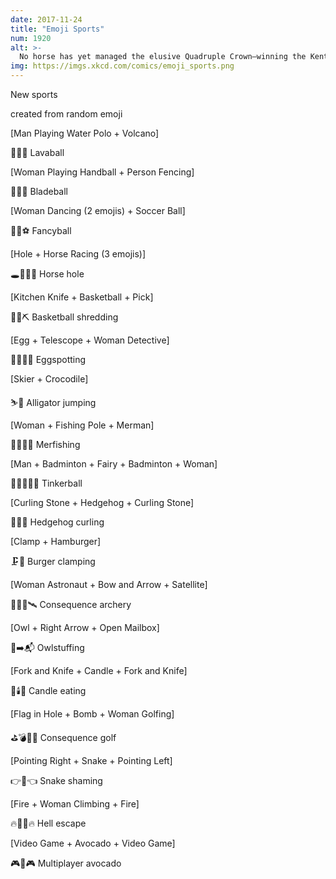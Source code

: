 ```yaml
---
date: 2017-11-24
title: "Emoji Sports"
num: 1920
alt: >-
  No horse has yet managed the elusive Quadruple Crown—winning the Kentucky Derby, the Preakness, the Belmont Stakes, and the Missouri Horse Hole.
img: https://imgs.xkcd.com/comics/emoji_sports.png
---
```

New sports

created from random emoji

[Man Playing Water Polo + Volcano]

🤽‍♂️🌋 Lavaball

[Woman Playing Handball + Person Fencing]

🤾‍♀️🤺 Bladeball

[Woman Dancing (2 emojis) + Soccer Ball]

💃💃⚽ Fancyball

[Hole + Horse Racing (3 emojis)]

🕳️🏇🏇🏇 Horse hole

[Kitchen Knife + Basketball + Pick]

🔪🏀⛏️ Basketball shredding

[Egg + Telescope + Woman Detective]

🥚🔭🕵️‍♀️ Eggspotting

[Skier + Crocodile]

⛷️🐊 Alligator jumping

[Woman + Fishing Pole + Merman]

👩🎣🧜‍♂️ Merfishing

[Man + Badminton + Fairy + Badminton + Woman]

👨🏸🧚🏸👩 Tinkerball

[Curling Stone + Hedgehog + Curling Stone]

🥌🦔🥌 Hedgehog curling

[Clamp + Hamburger]

🗜️🍔 Burger clamping

[Woman Astronaut + Bow and Arrow + Satellite]

👩‍🚀🏹🛰️ Consequence archery

[Owl + Right Arrow + Open Mailbox]

🦉➡️📬 Owlstuffing

[Fork and Knife + Candle + Fork and Knife]

🍴🕯️🍴 Candle eating

[Flag in Hole + Bomb + Woman Golfing]

⛳💣🏌️‍♀️ Consequence golf

[Pointing Right + Snake + Pointing Left]

👉🐍👈 Snake shaming

[Fire + Woman Climbing + Fire]

🔥🧗‍♀️🔥 Hell escape

[Video Game + Avocado + Video Game]

🎮🥑🎮 Multiplayer avocado